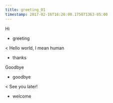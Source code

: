 ```yaml
---
title: greeting_01
timestamp: 2017-02-16T16:26:00.175071363-05:00
---
```


Hi
* greeting

< Hello world, I mean human
* thanks

Goodbye
* goodbye

< See you later!
* welcome
